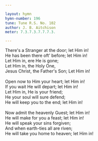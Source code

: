 ```yaml
---

layout: hymn
hymn-number: 196
tune: Tune R.S. No. 102
author: J. B. Aitchison
meter: 7.3.7.3.7.7.7.3.

---
```

There's a Stranger at the door; let Him in!<br>He has been there oft' before; let Him in!<br>Let Him in, ere He is gone;<br>Let Him in, the Holy One,<br>Jesus Christ, the Father's Son; Let Him in!<br><br>Open now to Him your heart; let Him in!<br>If you wait He will depart; let Him in!<br>Let Him in, He is your friend;<br>He your soul will sure defend;<br>He will keep you to the end; let Him in!<br><br>Now admit the heavenly Guest; let Him in!<br>He will make for you a feast; let Him in!<br>He will speak your sins forgiven;<br>And when earth-ties all are riven;<br>He will take you home to heaven; let Him in!<br><br><br>
